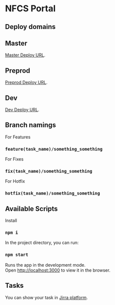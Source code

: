 # NFCS Portal

## Deploy domains

## Master
[Master Deploy URL](https://master.dsxbwlab3g9h8.amplifyapp.com/).

## Preprod
[Preprod Deploy URL](https://prod.nfcsportal.com/).

## Dev
[Dev Deploy URL](https://dev.nfcsportal.com/).

## Branch namings
For Features
### `feature(task_name)/something_something`

For Fixes
### `fix(task_name)/something_something`

For Hotfix
### `hotfix(task_name)/something_something`

## Available Scripts

Install

### `npm i`

In the project directory, you can run:

### `npm start`

Runs the app in the development mode.\
Open [http://localhost:3000](http://localhost:3000) to view it in the browser.

## Tasks

You can show your task in [Jirra platform](https://maxvp.atlassian.net/jira/software/projects/NFCS/boards/1).
